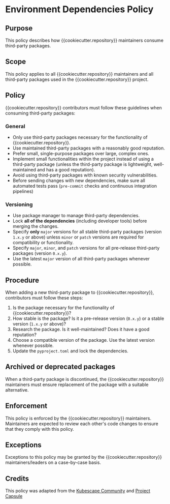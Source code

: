 <!--
SPDX-FileCopyrightText: © 2024 nosludge <https://github.com/nosludge>
SPDX-FileContributor: szymonmaszke <github@maszke.co>

SPDX-License-Identifier: Apache-2.0
-->

# Environment Dependencies Policy

## Purpose

This policy describes how {{cookiecutter.repository}} maintainers
consume third-party packages.

## Scope

This policy applies to all {{cookiecutter.repository}} maintainers
and all third-party packages used in the {{cookiecutter.repository}}
project.

## Policy

{{cookiecutter.repository}} contributors must follow these guidelines
when consuming third-party packages:

### General

- Only use third-party packages necessary for the functionality of
  {{cookiecutter.repository}}.
- Use maintained third-party packages with a reasonably good reputation.
- Prefer small, single-purpose packages over large, complex ones.
- Implement small functionalities within the project instead of
  using a third-party package (unless the third-party package is lightweight,
  well-maintained and has a good reputation).
- Avoid using third-party packages with known security vulnerabilities.
- Before sending changes with new dependencies, make sure all automated
  tests pass (`pre-commit` checks and continuous integration pipelines)

### Versioning

- Use package manager to manage third-party dependencies.
- Lock __all of the dependencies__ (including developer tools) before
  merging the changes.
- Specify __only__ `major` versions for all stable third-party packages
  (version `1.x.y` or above) unless `minor` or `patch` versions
  are required for compatibility or functionality.
- Specify `major`, `minor`, and `patch` versions for all pre-release
  third-party packages (version `0.x.y`).
- Use the latest `major` version of all third-party packages whenever possible.

## Procedure

When adding a new third-party package to {{cookiecutter.repository}},
contributors must follow these steps:

1. Is the package necessary for the functionality
  of {{cookiecutter.repository}}?
2. How stable is the package? Is it a pre-release version (`0.x.y`) or a stable
  version (`1.x.y` or above)?
3. Research the package. Is it well-maintained? Does it have a good reputation?
4. Choose a compatible version of the package.
  Use the latest version whenever possible.
5. Update the `pyproject.toml` and lock the dependencies.

## Archived or deprecated packages

When a third-party package is discontinued, the {{cookiecutter.repository}}
maintainers must ensure replacement of the package with a suitable alternative.

## Enforcement

This policy is enforced by the {{cookiecutter.repository}} maintainers.
Maintainers are expected to review each other's code changes to ensure
that they comply with this policy.

## Exceptions

Exceptions to this policy may be granted by the {{cookiecutter.repository}}
maintainers/leaders on a case-by-case basis.

## Credits

This policy was adapted from the
[Kubescape Community](https://github.com/kubescape/kubescape/blob/master/docs/environment-dependencies-policy.md)
and
[Project Capsule](https://github.com/projectcapsule/capsule/blob/main/DEPENDENCY.md)
